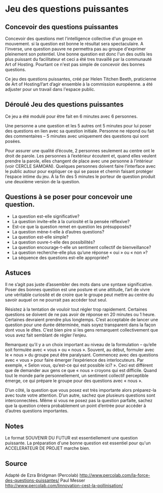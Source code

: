 
<!--

---
title: Jeu des questions puissantes
description: Concevoir des questions met l'intelligence collective d'un groupe en mouvement. si la question est bonne le résultat sera spectaculaire. Cette recette donne des pistes pour concevoir une bonne question.
image_url: 
---

-->

# Jeu des questions puissantes

## Concevoir des questions puissantes 

Concevoir des questions met l'intelligence collective d'un groupe en mouvement. si la question est bonne le résultat sera spectaculaire. A l'inverse, une question pauvre ne permettra pas au groupe d'exprimer pleinement son potentiel. 
Une bonne question est donc l'un des outils les plus puissant du facilitateur et ceci a été tres travaillé par la communauté Art of Hosting. Pourtant ce n'est pas simple de concevoir des bonnes questions. 

Ce jeu des questions puissantes, créé par Helen Titchen Beeth, praticienne de Art of Hosting/l’art d’agir ensemble à la commission européenne. a été adjuster pour un travail dans l'espace public.

## Déroulé Jeu des questions puissantes

Ce jeu a été modulé pour être fait en 6 minutes avec 6 personnes. 

Une personne a une question et les 5 autres ont 5 minutes pour lui poser des questions en lien avec sa question initiale. Personne ne répond ou fait des commentaires – 5 minutes avec uniquement des questions qui sont posées.

Pour assurer une qualité d’écoute, 2 personnes seulement au centre ont le droit de parole. Les personnes à l’extérieur écoutent et, quand elles veulent prendre la parole, elles changent de place avec une personne à l’intérieur (voir CERCLE SAMOAN). Quelques personnes doivent faire l’interface avec le public autour pour expliquer ce qui se passe et chemin faisant protéger l’espace intime du jeu. À la fin des 5 minutes le porteur de question produit une deuxième version de la question.

## Questions à se poser pour concevoir une question.

- La question est-elle significative? 
- La question invite-elle à la curiosité et la pensée réflexive? 
- Est-ce que la question remet en question les présupposés? 
- La question mène-t-elle à d’autres questions? 
- La question est-elle simple? 
- La question ouvre-t-elle des possibilités? 
- La question encourage-t-elle un sentiment collectif de bienveillance? 
- La question recherche-elle plus qu’une réponse « oui » ou « non »?
- La séquence des questions est-elle appropriée? 

## Astuces

Il ne s’agit pas juste d’assembler des mots dans une syntaxe significative. Poser des bonnes question est une posture et une attitude, l’art de vivre une véritable curiosité et de croire que le groupe peut mettre au centre du savoir auquel on ne pourrait pas accéder tout seul.

Résistez à la tentation de vouloir tout régler trop rapidement. Certaines questions se doivent de ne pas avoir de réponse en 20 minutes ou 1 heure. Certaines devraient prendre plus longtemps. C’est acceptable de lancer une question pour une durée déterminée, mais soyez transparent dans la façon dont vous le dîtes. C’est bien pire si les gens remarquent collectivement que vous avez fait semblant de régler l’enjeu.

Remarquez qu’il y a un choix important au niveau de la formulation – qu’elle soit formulée avec « vous » ou « nous ». Souvent, au début, formuler avec le « nous » du groupe peut être paralysant. Commencez avec des questions avec « vous » pour faire émerger l’expérience des interlocuteurs. Par exemple, « Selon vous, qu’est-ce qui est possible ici? ». Ceci est différent que de demander aux gens ce que « nous » croyons qui est difficile. Quand tout le monde parle personnellement, un sentiment collectif perceptible émerge, ce qui prépare le groupe pour des questions avec « nous ».

D’un côté, la question que vous posez est très importante alors préparez-la avec toute votre attention. D’un autre, sachez que plusieurs questions sont interconnectées. Même si vous ne posez pas la question parfaite, sachez que la question créera probablement un point d’entrée pour accéder à d’autres questions importantes. 

## Notes 

Le format SOUVENIR DU FUTUR est essentiellement une question puissante.
La préparation d'une bonne question est essentiel pour qu'un ACCELERATEUR DE PROJET marche bien.

## Source
Adapté de
Ezra Bridgman (Percolab)
http://www.percolab.com/la-force-des-questions-puissantes/
Paul Messer
http://www.percolab.com/linnovation-cest-la-pollinisation/
